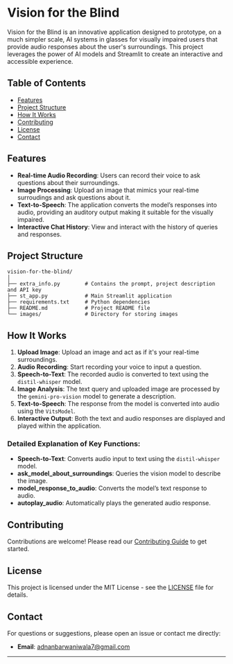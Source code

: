 # Vision for the Blind

Vision for the Blind is an innovative application designed to prototype, on a much simpler scale, AI systems in glasses for visually impaired users that provide audio responses about the user's surroundings. This project leverages the power of AI models and Streamlit to create an interactive and accessible experience.

## Table of Contents

- [Features](#features)
- [Project Structure](#project-structure)
- [How It Works](#how-it-works)
- [Contributing](#contributing)
- [License](#license)
- [Contact](#contact)

## Features

- **Real-time Audio Recording**: Users can record their voice to ask questions about their surroundings.
- **Image Processing**: Upload an image that mimics your real-time surroudings and ask questions about it.
- **Text-to-Speech**: The application converts the model’s responses into audio, providing an auditory output making it suitable for the visually impaired.
- **Interactive Chat History**: View and interact with the history of queries and responses.

## Project Structure

```
vision-for-the-blind/
│
├── extra_info.py        # Contains the prompt, project description and API key
├── st_app.py            # Main Streamlit application
├── requirements.txt     # Python dependencies
├── README.md            # Project README file
└── images/              # Directory for storing images
```

## How It Works

1. **Upload Image**: Upload an image and act as if it's your real-time surroundings.
2. **Audio Recording**: Start recording your voice to input a question.
3. **Speech-to-Text**: The recorded audio is converted to text using the `distil-whisper` model.
4. **Image Analysis**: The text query and uploaded image are processed by the `gemini-pro-vision` model to generate a description.
5. **Text-to-Speech**: The response from the model is converted into audio using the `VitsModel`.
6. **Interactive Output**: Both the text and audio responses are displayed and played within the application.

### Detailed Explanation of Key Functions:

- **Speech-to-Text**: Converts audio input to text using the `distil-whisper` model.
- **ask_model_about_surroundings**: Queries the vision model to describe the image.
- **model_response_to_audio**: Converts the model’s text response to audio.
- **autoplay_audio**: Automatically plays the generated audio response.

## Contributing

Contributions are welcome! Please read our [Contributing Guide](CONTRIBUTING.md) to get started.

## License

This project is licensed under the MIT License - see the [LICENSE](LICENSE) file for details.

## Contact

For questions or suggestions, please open an issue or contact me directly:

- **Email**: adnanbarwaniwala7@gmail.com

---
